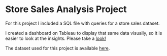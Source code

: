 # Store Sales Analysis Project

For this project I included a SQL file with queries for a store sales dataset.

I created a dashboard on Tableau to display that same data visually, so it is easier to look at the insights. Please take a [look!](https://public.tableau.com/views/SalesAnalysis_17067514484440/StoreSalesAnalysis?:language=en-US&:sid=&:display_count=n&:origin=viz_share_link)

The dataset used for this project is available [here](https://www.kaggle.com/datasets/fekihmea/sales-store-overview).
